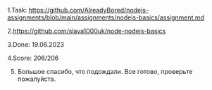 1.Task: 
https://github.com/AlreadyBored/nodejs-assignments/blob/main/assignments/nodejs-basics/assignment.md

2.https://github.com/slava1000uk/node-nodejs-basics

3.Done: 19.06.2023

4.Score: 206/206

5. Большое спасибо, что подождали. Все готово, проверьте пожалуйста.

